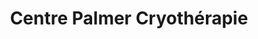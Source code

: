 ---
title: "Centre Palmer Cryothérapie"
url: /saint-martin-de-crau/centre-palmer-cryotherapie/
shop: massage
---